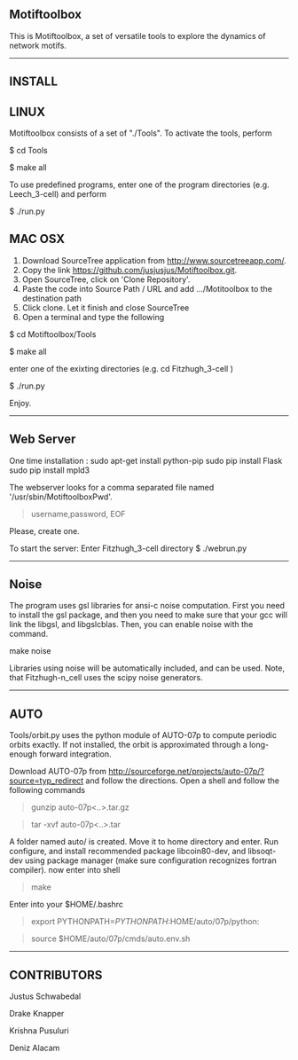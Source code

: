 Motiftoolbox
------------------------------------------

This is Motiftoolbox, a set of versatile tools to explore the dynamics of network motifs.




-------------------------------------------
INSTALL
-------------------------------------------

LINUX
-------------------------------------------

Motiftoolbox consists of a set of "./Tools".  To activate the tools, perform

$ cd Tools

$ make all

To use predefined programs, enter one of the program directories (e.g.
Leech_3-cell) and perform

$ ./run.py



MAC OSX
-------------------------------------------

 1. Download SourceTree application from http://www.sourcetreeapp.com/.
 2. Copy the link https://github.com/jusjusjus/Motiftoolbox.git.
 3. Open SourceTree, click on 'Clone Repository'.
 4. Paste the code into Source Path / URL and add .../Motitoolbox to the destination path
 5. Click clone. Let it finish and close SourceTree
 6. Open a terminal and type the following 
 

$ cd Motiftoolbox/Tools

$ make all

enter one of the exixting directories (e.g. cd Fitzhugh_3-cell )


$ ./run.py



Enjoy.



-------------------------------------------
Web Server
-------------------------------------------
One time installation :
sudo apt-get install python-pip
sudo pip install Flask
sudo pip install mpld3

The webserver looks for a comma separated file named '/usr/sbin/MotiftoolboxPwd'.

>username,password,
>EOF

Please, create one.


To start the server:
Enter Fitzhugh_3-cell directory
$ ./webrun.py

-------------------------------------------
Noise
-------------------------------------------
The program uses gsl libraries for ansi-c noise computation.  First you need to install the gsl package, and then you need to make sure that your gcc will link the libgsl, and libgslcblas.  Then, you can enable noise with the command.

make noise

Libraries using noise will be automatically included, and can be used.  Note, that Fitzhugh-n_cell uses the scipy noise generators.

-------------------------------------------
AUTO
-------------------------------------------
Tools/orbit.py uses the python module of AUTO-07p to compute periodic orbits exactly.  If not installed, the orbit is approximated through a long-enough forward integration.

Download AUTO-07p from http://sourceforge.net/projects/auto-07p/?source=typ_redirect and follow the directions. 
Open a shell and follow the following commands
> gunzip auto-07p<..>.tar.gz

> tar -xvf auto-07p<..>.tar

A folder named auto/ is created.
Move it to home directory and enter.
Run configure, and install recommended package libcoin80-dev, and libsoqt-dev using package manager
(make sure configuration recognizes fortran compiler).
now enter into shell
> make

Enter into your $HOME/.bashrc
> export PYTHONPATH=$PYTHONPATH:$HOME/auto/07p/python:

> source $HOME/auto/07p/cmds/auto.env.sh


-------------------------------------------
CONTRIBUTORS
-------------------------------------------

Justus Schwabedal

Drake Knapper

Krishna Pusuluri

Deniz Alacam

